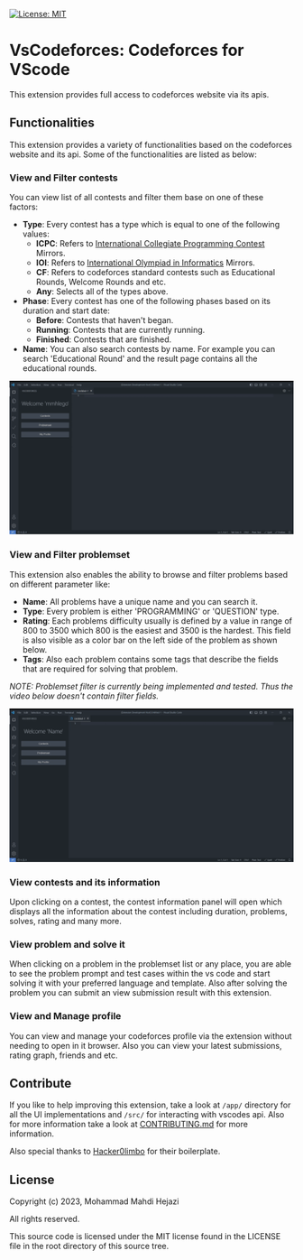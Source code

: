 [![License: MIT](https://img.shields.io/badge/License-MIT-yellow.svg)](https://opensource.org/licenses/MIT)

# VsCodeforces: Codeforces for VScode

This extension provides full access to codeforces website via its apis.

## Functionalities

This extension provides a variety of functionalities based on the codeforces website and its api. Some of the functionalities are listed as below:

### View and Filter contests

You can view list of all contests and filter them base on one of these factors:

- **Type**: Every contest has a type which is equal to one of the following values:
  - **ICPC**: Refers to [International Collegiate Programming Contest](https://icpc.global/) Mirrors.
  - **IOI**: Refers to [International Olympiad in Informatics](https://ioinformatics.org/) Mirrors.
  - **CF**: Refers to codeforces standard contests such as Educational Rounds, Welcome Rounds and etc.
  - **Any**: Selects all of the types above.
- **Phase**: Every contest has one of the following phases based on its duration and start date:
  - **Before**: Contests that haven't began.
  - **Running**: Contests that are currently running.
  - **Finished**: Contests that are finished.
- **Name**: You can also search contests by name. For example you can search 'Educational Round' and the result page contains all the educational rounds.

![View and filter contests](./media/ContestsListPreview.gif)

### View and Filter problemset

This extension also enables the ability to browse and filter problems based on different parameter like:

- **Name**: All problems have a unique name and you can search it.
- **Type**: Every problem is either 'PROGRAMMING' or 'QUESTION' type.
- **Rating**: Each problems difficulty usually is defined by a value in range of 800 to 3500 which 800 is the easiest and 3500 is the hardest. This field is also visible as a color bar on the left side of the problem as shown below.
- **Tags**: Also each problem contains some tags that describe the fields that are required for solving that problem.

_NOTE: Problemset filter is currently being implemented and tested. Thus the video below doesn't contain filter fields._

![View Problemset](./media/ProblemsListPreview.gif)

### View contests and its information

Upon clicking on a contest, the contest information panel will open which displays all the information about the contest including duration, problems, solves, rating and many more.

### View problem and solve it

When clicking on a problem in the problemset list or any place, you are able to see the problem prompt and test cases within the vs code and start solving it with your preferred language and template. Also after solving the problem you can submit an view submission result with this extension.

### View and Manage profile

You can view and manage your codeforces profile via the extension without needing to open in it browser. Also you can view your latest submissions, rating graph, friends and etc.

## Contribute

If you like to help improving this extension, take a look at `/app/` directory for all the UI implementations and `/src/` for interacting with vscodes api. Also for more information take a look at [CONTRIBUTING.md](./CONTRIBUTING.md) for more information.

Also special thanks to [Hacker0limbo](https://github.com/hacker0limbo) for their boilerplate.

## License

Copyright (c) 2023, Mohammad Mahdi Hejazi

All rights reserved.

This source code is licensed under the MIT license found in the
LICENSE file in the root directory of this source tree. 
